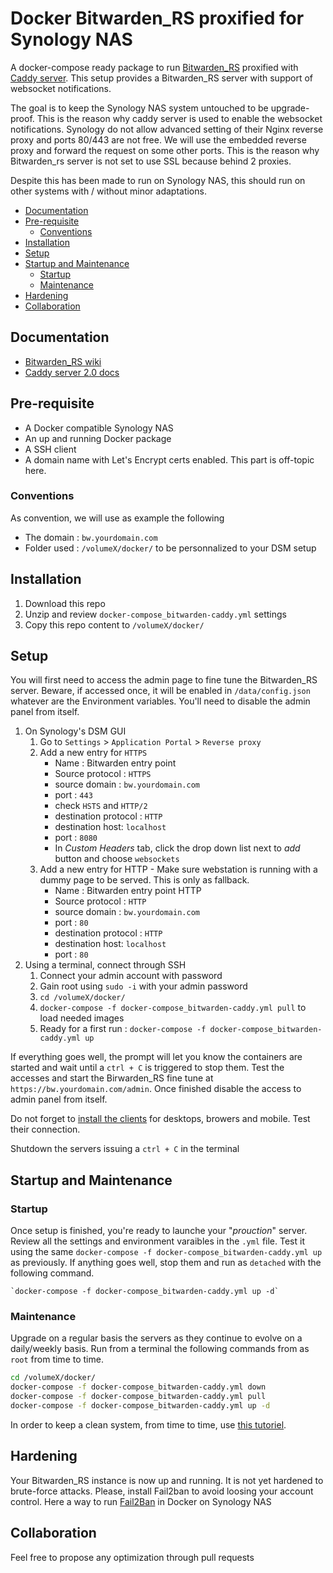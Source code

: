 # Docker Bitwarden_RS proxified for Synology NAS

A docker-compose ready package to run [Bitwarden_RS](https://github.com/dani-garcia/bitwarden_rs) proxified with [Caddy server](https://github.com/caddyserver/caddy-docker). This setup provides a Bitwarden_RS server with support of websocket notifications.
 
The goal is to keep the Synology NAS system untouched to be upgrade-proof. This is the reason why caddy server is used to enable the websocket notifications. Synology do not allow advanced setting of their Nginx reverse proxy and ports 80/443 are not free. We will use the embedded reverse proxy and forward the request on some other ports. This is the reason why Bitwarden_rs server is not set to use SSL because behind 2 proxies.

Despite this has been made to run on Synology NAS, this should run on other systems with / without minor adaptations.

  * [Documentation](#documentation)
  * [Pre-requisite](#pre-requisite)
    + [Conventions](#conventions)
  * [Installation](#installation)
  * [Setup](#setup)
  * [Startup and Maintenance](#startup-and-maintenance)
    + [Startup](#startup)
    + [Maintenance](#maintenance)
  * [Hardening](#hardening)
  * [Collaboration](#collaboration)

## Documentation

- [Bitwarden_RS wiki](https://github.com/dani-garcia/bitwarden_rs/wiki)
- [Caddy server 2.0 docs](https://caddyserver.com/docs/)

## Pre-requisite

- A Docker compatible Synology NAS
- An up and running Docker package
- A SSH client
- A domain name with Let's Encrypt certs enabled. This part is off-topic here.

### Conventions
As convention, we will use as example the following
- The domain : `bw.yourdomain.com`
- Folder used : `/volumeX/docker/` to be personnalized to your DSM setup

## Installation

1. Download this repo
2. Unzip and review `docker-compose_bitwarden-caddy.yml` settings
3. Copy this repo content to `/volumeX/docker/`

## Setup

You will first need to access the admin page to fine tune the Bitwarden_RS server. Beware, if accessed once, it will be enabled in `/data/config.json` whatever are the Environment variables. You'll need to disable the admin panel from itself.

1. On Synology's DSM GUI
	1. Go to `Settings` > `Application Portal` > `Reverse proxy`
	2. Add a new entry for `HTTPS`
		- Name : Bitwarden entry point
		- Source protocol : `HTTPS`
		- source domain : `bw.yourdomain.com`
		- port : `443`
		- check `HSTS` and `HTTP/2`
		- destination protocol : `HTTP`
		- destination host: `localhost`
		- port : `8080`
		- In _Custom Headers_ tab, click the drop down list next to _add_ button and choose `websockets`
	3. Add a new entry for HTTP - Make sure webstation is running with a dummy page to be served. This is only as fallback.
		- Name : Bitwarden entry point HTTP
		- Source protocol : `HTTP`
		- source domain : `bw.yourdomain.com`
		- port : `80`
		- destination protocol : `HTTP`
		- destination host: `localhost`
		- port : `80`
2. Using a terminal, connect through SSH
	1. Connect your admin account with password
	2. Gain root using `sudo -i` with your admin password
	3. `cd /volumeX/docker/`
	4. `docker-compose -f docker-compose_bitwarden-caddy.yml pull` to load needed images
	5. Ready for a first run : `docker-compose -f docker-compose_bitwarden-caddy.yml up`

If everything goes well, the prompt will let you know the containers are started and wait until a `ctrl + C` is triggered to stop them. Test the accesses and start the Birwarden_RS fine tune at `https://bw.yourdomain.com/admin`. Once finished disable the access to admin panel from itself. 

Do not forget to [install the clients](https://bitwarden.com/#download) for desktops, browers and mobile. Test their connection.

Shutdown the servers issuing a `ctrl + C` in the terminal

## Startup and Maintenance

### Startup
Once setup is finished, you're ready to launche your "_prouction_" server. Review all the settings and  environment varaibles in the `.yml` file. Test it using the same `docker-compose -f docker-compose_bitwarden-caddy.yml up` as previously. If anything goes well, stop them and run as `detached` with the following command.

	`docker-compose -f docker-compose_bitwarden-caddy.yml up -d`

### Maintenance
Upgrade on a regular basis the servers as they continue to evolve on a daily/weekly basis. Run from a terminal the following commands from as `root` from time to time.

````sh
cd /volumeX/docker/
docker-compose -f docker-compose_bitwarden-caddy.yml down
docker-compose -f docker-compose_bitwarden-caddy.yml pull
docker-compose -f docker-compose_bitwarden-caddy.yml up -d
````

In order to keep a clean system, from time to time, use [this tutoriel](https://www.digitalocean.com/community/tutorials/how-to-remove-docker-images-containers-and-volumes).

## Hardening

Your Bitwarden_RS instance is now up and running. It is not yet hardened to brute-force attacks. Please, install Fail2ban to avoid loosing your account control. Here a way to run [Fail2Ban](https://github.com/sosandroid/docker-fail2ban-synology) in Docker on Synology NAS

## Collaboration
Feel free to propose any optimization through pull requests